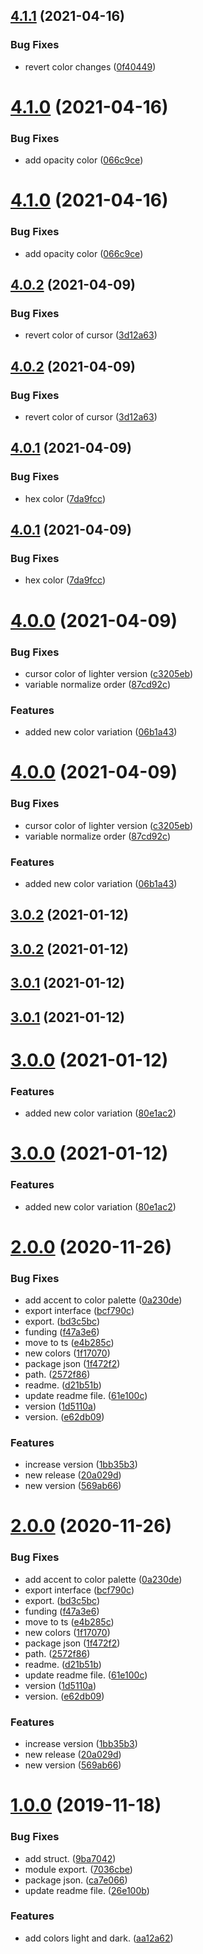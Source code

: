 ## [4.1.1](https://github.com/meetio-theme/meetio-theme-colors/compare/v4.1.0...v4.1.1) (2021-04-16)


### Bug Fixes

* revert color changes ([0f40449](https://github.com/meetio-theme/meetio-theme-colors/commit/0f404494098799a014eb6bf4a61f571525069b6f))



# [4.1.0](https://github.com/meetio-theme/meetio-theme-colors/compare/v4.0.2...v4.1.0) (2021-04-16)


### Bug Fixes

* add opacity color ([066c9ce](https://github.com/meetio-theme/meetio-theme-colors/commit/066c9cef65d2760f6a2f8e31015d3e487de981e7))



# [4.1.0](https://github.com/meetio-theme/meetio-theme-colors/compare/v4.0.2...v4.1.0) (2021-04-16)


### Bug Fixes

* add opacity color ([066c9ce](https://github.com/meetio-theme/meetio-theme-colors/commit/066c9cef65d2760f6a2f8e31015d3e487de981e7))



## [4.0.2](https://github.com/meetio-theme/meetio-theme-colors/compare/v4.0.1...v4.0.2) (2021-04-09)


### Bug Fixes

* revert color of cursor ([3d12a63](https://github.com/meetio-theme/meetio-theme-colors/commit/3d12a63657f3925b323446673d62e677c1233616))



## [4.0.2](https://github.com/meetio-theme/meetio-theme-colors/compare/v4.0.1...v4.0.2) (2021-04-09)


### Bug Fixes

* revert color of cursor ([3d12a63](https://github.com/meetio-theme/meetio-theme-colors/commit/3d12a63657f3925b323446673d62e677c1233616))



## [4.0.1](https://github.com/meetio-theme/meetio-theme-colors/compare/v4.0.0...v4.0.1) (2021-04-09)


### Bug Fixes

* hex color ([7da9fcc](https://github.com/meetio-theme/meetio-theme-colors/commit/7da9fccacc963201d22be89a48aa713a1d266f91))



## [4.0.1](https://github.com/meetio-theme/meetio-theme-colors/compare/v4.0.0...v4.0.1) (2021-04-09)


### Bug Fixes

* hex color ([7da9fcc](https://github.com/meetio-theme/meetio-theme-colors/commit/7da9fccacc963201d22be89a48aa713a1d266f91))



# [4.0.0](https://github.com/meetio-theme/meetio-theme-colors/compare/v3.0.2...v4.0.0) (2021-04-09)


### Bug Fixes

* cursor color of lighter version ([c3205eb](https://github.com/meetio-theme/meetio-theme-colors/commit/c3205eb3fb331c1b51b68c02ea61a520ab544f88))
* variable normalize order ([87cd92c](https://github.com/meetio-theme/meetio-theme-colors/commit/87cd92ce8e78f7dc070822e15886d8e5a209d159))


### Features

* added new color variation ([06b1a43](https://github.com/meetio-theme/meetio-theme-colors/commit/06b1a43e66c9e24b433050f1b4bc1cb6f59d609f))



# [4.0.0](https://github.com/meetio-theme/meetio-theme-colors/compare/v3.0.2...v4.0.0) (2021-04-09)


### Bug Fixes

* cursor color of lighter version ([c3205eb](https://github.com/meetio-theme/meetio-theme-colors/commit/c3205eb3fb331c1b51b68c02ea61a520ab544f88))
* variable normalize order ([87cd92c](https://github.com/meetio-theme/meetio-theme-colors/commit/87cd92ce8e78f7dc070822e15886d8e5a209d159))


### Features

* added new color variation ([06b1a43](https://github.com/meetio-theme/meetio-theme-colors/commit/06b1a43e66c9e24b433050f1b4bc1cb6f59d609f))



## [3.0.2](https://github.com/meetio-theme/meetio-theme-colors/compare/v3.0.1...v3.0.2) (2021-01-12)



## [3.0.2](https://github.com/meetio-theme/meetio-theme-colors/compare/v3.0.1...v3.0.2) (2021-01-12)



## [3.0.1](https://github.com/meetio-theme/meetio-theme-colors/compare/v3.0.0...v3.0.1) (2021-01-12)



## [3.0.1](https://github.com/meetio-theme/meetio-theme-colors/compare/v3.0.0...v3.0.1) (2021-01-12)



# [3.0.0](https://github.com/meetio-theme/meetio-theme-colors/compare/v2.0.0...v3.0.0) (2021-01-12)


### Features

* added new color variation ([80e1ac2](https://github.com/meetio-theme/meetio-theme-colors/commit/80e1ac28436b626cebcb758be11fa78e88770b7a))



# [3.0.0](https://github.com/meetio-theme/meetio-theme-colors/compare/v2.0.0...v3.0.0) (2021-01-12)


### Features

* added new color variation ([80e1ac2](https://github.com/meetio-theme/meetio-theme-colors/commit/80e1ac28436b626cebcb758be11fa78e88770b7a))



# [2.0.0](https://github.com/meetio-theme/meetio-theme-colors/compare/1.0.0...v2.0.0) (2020-11-26)


### Bug Fixes

* add accent to color palette ([0a230de](https://github.com/meetio-theme/meetio-theme-colors/commit/0a230def97111db6cc40c2ffbe36c81a27ff8223))
* export interface ([bcf790c](https://github.com/meetio-theme/meetio-theme-colors/commit/bcf790c472167b08ef9b2472707a83f112d6f901))
* export. ([bd3c5bc](https://github.com/meetio-theme/meetio-theme-colors/commit/bd3c5bc591ba0f461edcb0a500cf5f52f42c0bfe))
* funding ([f47a3e6](https://github.com/meetio-theme/meetio-theme-colors/commit/f47a3e64d7108bae9b5ba1be95799ff7b7f1d9d8))
* move to ts ([e4b285c](https://github.com/meetio-theme/meetio-theme-colors/commit/e4b285c0db4de32ba83a3151f78e712615904a62))
* new colors ([1f17070](https://github.com/meetio-theme/meetio-theme-colors/commit/1f17070f818f51bd3a06988e69e39035bbaed8a2))
* package json ([1f472f2](https://github.com/meetio-theme/meetio-theme-colors/commit/1f472f2481ca0e2b1e76ecf8707309de09e5942b))
* path. ([2572f86](https://github.com/meetio-theme/meetio-theme-colors/commit/2572f86b2643f951fd4ba4b8bc332b41a26812f4))
* readme. ([d21b51b](https://github.com/meetio-theme/meetio-theme-colors/commit/d21b51ba11ff68604438719c831fce336e2a5ec9))
* update readme file. ([61e100c](https://github.com/meetio-theme/meetio-theme-colors/commit/61e100c34050c9e9c1d8fb1b5a366a95b09e2396))
* version ([1d5110a](https://github.com/meetio-theme/meetio-theme-colors/commit/1d5110a136b747cf3845c9180227c6e848910e67))
* version. ([e62db09](https://github.com/meetio-theme/meetio-theme-colors/commit/e62db09f3754ac950105494418569bb44f2e06d4))


### Features

* increase version ([1bb35b3](https://github.com/meetio-theme/meetio-theme-colors/commit/1bb35b36ce06d92c096ab2988e8887fbd0efc0c8))
* new release ([20a029d](https://github.com/meetio-theme/meetio-theme-colors/commit/20a029d8e27e11855808ad4b42bf9205469984c0))
* new version ([569ab66](https://github.com/meetio-theme/meetio-theme-colors/commit/569ab6663151bfef42d8d8a80a53b9068fb2fe2f))



<a name="2.0.0"></a>
# [2.0.0](https://github.com/meetio-theme/meetio-theme-colors/compare/1.0.0...2.0.0) (2020-11-26)


### Bug Fixes

* add accent to color palette ([0a230de](https://github.com/meetio-theme/meetio-theme-colors/commit/0a230de))
* export interface ([bcf790c](https://github.com/meetio-theme/meetio-theme-colors/commit/bcf790c))
* export. ([bd3c5bc](https://github.com/meetio-theme/meetio-theme-colors/commit/bd3c5bc))
* funding ([f47a3e6](https://github.com/meetio-theme/meetio-theme-colors/commit/f47a3e6))
* move to ts ([e4b285c](https://github.com/meetio-theme/meetio-theme-colors/commit/e4b285c))
* new colors ([1f17070](https://github.com/meetio-theme/meetio-theme-colors/commit/1f17070))
* package json ([1f472f2](https://github.com/meetio-theme/meetio-theme-colors/commit/1f472f2))
* path. ([2572f86](https://github.com/meetio-theme/meetio-theme-colors/commit/2572f86))
* readme. ([d21b51b](https://github.com/meetio-theme/meetio-theme-colors/commit/d21b51b))
* update readme file. ([61e100c](https://github.com/meetio-theme/meetio-theme-colors/commit/61e100c))
* version ([1d5110a](https://github.com/meetio-theme/meetio-theme-colors/commit/1d5110a))
* version. ([e62db09](https://github.com/meetio-theme/meetio-theme-colors/commit/e62db09))


### Features

* increase version ([1bb35b3](https://github.com/meetio-theme/meetio-theme-colors/commit/1bb35b3))
* new release ([20a029d](https://github.com/meetio-theme/meetio-theme-colors/commit/20a029d))
* new version ([569ab66](https://github.com/meetio-theme/meetio-theme-colors/commit/569ab66))



<a name="1.0.0"></a>
# [1.0.0](https://github.com/meetio-theme/meetio-theme-colors/compare/9ba7042...1.0.0) (2019-11-18)


### Bug Fixes

* add struct. ([9ba7042](https://github.com/meetio-theme/meetio-theme-colors/commit/9ba7042))
* module export. ([7036cbe](https://github.com/meetio-theme/meetio-theme-colors/commit/7036cbe))
* package json. ([ca7e066](https://github.com/meetio-theme/meetio-theme-colors/commit/ca7e066))
* update readme file. ([26e100b](https://github.com/meetio-theme/meetio-theme-colors/commit/26e100b))


### Features

* add colors light and dark. ([aa12a62](https://github.com/meetio-theme/meetio-theme-colors/commit/aa12a62))



